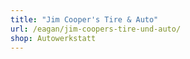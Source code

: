 ```yaml
---
title: "Jim Cooper's Tire & Auto"
url: /eagan/jim-coopers-tire-und-auto/
shop: Autowerkstatt
---
```

